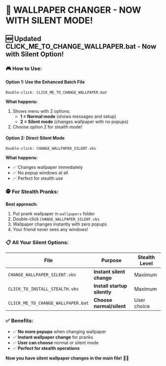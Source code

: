 # 🎯 WALLPAPER CHANGER - NOW WITH SILENT MODE!

## 🆕 **Updated CLICK_ME_TO_CHANGE_WALLPAPER.bat - Now with Silent Option!**

### **🎮 How to Use:**

#### **Option 1: Use the Enhanced Batch File**
```
Double-click: CLICK_ME_TO_CHANGE_WALLPAPER.bat
```
**What happens:**
1. Shows menu with 2 options:
   - **1 = Normal mode** (shows messages and setup)
   - **2 = Silent mode** (changes wallpaper with no popups)
2. Choose option 2 for stealth mode!

#### **Option 2: Direct Silent Mode**
```
Double-click: CHANGE_WALLPAPER_SILENT.vbs
```
**What happens:**
- ✅ Changes wallpaper immediately
- ✅ No popup windows at all
- ✅ Perfect for stealth use

### **🕵️ For Stealth Pranks:**

**Best approach:**
1. Put prank wallpaper in `wallpapers` folder
2. Double-click `CHANGE_WALLPAPER_SILENT.vbs`
3. Wallpaper changes instantly with zero popups
4. Your friend never sees any windows!

### **📋 All Your Silent Options:**

| File | Purpose | Stealth Level |
|------|---------|---------------|
| `CHANGE_WALLPAPER_SILENT.vbs` | **Instant silent change** | Maximum |
| `CLICK_TO_INSTALL_STEALTH.vbs` | **Install startup silently** | Maximum |
| `CLICK_ME_TO_CHANGE_WALLPAPER.bat` | **Choose normal/silent** | User choice |

### **✅ Benefits:**
- ✅ **No more popups** when changing wallpaper
- ✅ **Instant wallpaper change** for pranks
- ✅ **User can choose** normal or silent mode
- ✅ **Perfect for stealth operations** 

**Now you have silent wallpaper changes in the main file!** 🎯✨
